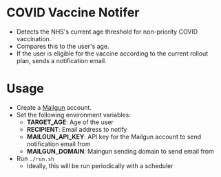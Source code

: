 COVID Vaccine Notifer
=====================

* Detects the NHS's current age threshold for non-priority COVID vaccination.
* Compares this to the user's age.
* If the user is eligible for the vaccine according to the current rollout plan, sends a notification email.

# Usage

* Create a [Mailgun](https://www.mailgun.com/) account.
* Set the following environment variables:
    * **TARGET_AGE**: Age of the user
    * **RECIPIENT**: Email address to notify
    * **MAILGUN_API_KEY**: API key for the Mailgun account to send notification email from
    * **MAILGUN_DOMAIN**: Maingun sending domain to send email from
* Run `./run.sh`
    * Ideally, this will be run periodically with a scheduler
